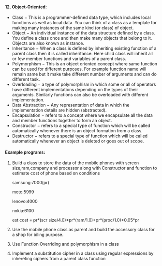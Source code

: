 #### 12. Object-Oriented:

* Class − This is a programmer-defined data type, which includes local functions as well as local data. You can think of a class as a template for making many instances of the same kind (or class) of object.
* Object − An individual instance of the data structure defined by a class. You define a class once and then make many objects that belong to it. Objects are also known as instance.
* Inheritance − When a class is defined by inheriting existing function of a parent class then it is called inheritance. Here child class will inherit all or few member functions and variables of a parent class.
* Polymorphism − This is an object oriented concept where same function can be used for different purposes. For example function name will remain same but it make take different number of arguments and can do different task.
* Overloading − a type of polymorphism in which some or all of operators have different implementations depending on the types of their arguments. Similarly functions can also be overloaded with different implementation.
* Data Abstraction − Any representation of data in which the implementation details are hidden (abstracted).
* Encapsulation − refers to a concept where we encapsulate all the data and member functions together to form an object.
* Constructor − refers to a special type of function which will be called automatically whenever there is an object formation from a class.
* Destructor − refers to a special type of function which will be called automatically whenever an object is deleted or goes out of scope.

#### Example programs:

1. Build a class to store the data of the mobile phones with screen size,ram,company and processor along with Constructor and function to   estimate cost of phone based on conditions

      samsung:7000(pr)

      moto:5999

      lenovo:4000

      nokia:6100

      est cost = pr*(scr size/4.0)+pr*(ram/1.0)+pr*(proc/1.0)+0.05*pr

2. Use the mobile phone class as parent and build the accessory class for a shop for biling purpose.
3. Use Function Overriding and polymorphism in a class
4. Implement a substitution cipher in a class using regular expressions by inhereting ciphers from a parent class function
